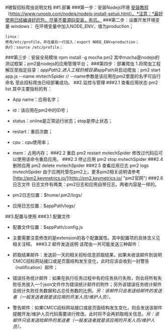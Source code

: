 #微智招标爬虫说明文档
##1.部署
###第一步：安装Nodejs环境
[安装教程](https://www.runoob.com/nodejs/nodejs-install-setup.html)（https://www.runoob.com/nodejs/nodejs-install-setup.html）。*注意：*最好使用已经编译好的包，尽量不要源码安装，有坑。
###第二步：设置开发环境变量
	windows：
	在环境变量中加入NODE_ENV，值为production；

	linux：
	修改/etc/profile，并在最后一行加入：export NODE_ENV=production；
	执行：source /etc/profile；
###第三步：安装全局模块
	npm install -g mocha pm2
其中mocha是nodejs的测试框架；pm2是nodejs的应用管理平台；
###第四步：部署爬虫
	1.将爬虫工程解压至指定目录：$appPath
	2.进入工程的根目录$appPath并启动爬虫：pm2 start app.js --name mvtechSpider // --name参数是该应用在pm2里面的名字可自行命名 
至此招标爬虫已经部署成功。
##2.监控与管理
###2.1 查看应用状态
	pm2 list
其中主要指标的有：

* App name：应用名字；
* id：该应用在pm2中的ID号；
* status：online是正常运行状态；stop是停止状态；
* restart：重启次数；
* cpu：cpu使用率；
* mem：占用内存；
###2.2 重启
	pm2 restart mvtechSpider
修改过代码后可以使用该命令重启应用。
###2.3 停止应用
	pm2 stop mvtechSpider
###2.4 删除应用
	pm2 delete mvtechSpider
###2.5 查看应用日志
	pm2 logs mvtechSpider
由于应用托管在pm2上，更多pm2相关说明请参考[http://pm2.keymetrics.io/](http://pm2.keymetrics.io/ "pm2官网")
###2.6 日志文件
日志文件有两类：pm2日志和应用自带日志。两者内容是一样的。

* pm2日志位置：$home/.pm2/logs/
* 应用日志位置：$appPath/logs/

##3.配置与使用
###3.1 配置文件

* 配置文件位置：$appPath/config.js
* 主要需要注意修改的是extension的各个配置属性。其中配置项的具体含义见相关注释。
###3.2 邮件发送说明
该爬虫一共可能发送三种邮件：

* 抓取结果邮件：发送前一天的相关招标信息抓取结果。如果未收该邮件到说明CMCC招标网站接口或是页面结构发生变化，此时应该会收到一封警告（notification）邮件；
* 错误任务统计邮件：如果在执行任务过程中有的任务执行失败，则会将所有失败任务放入一个json文件作为错误统计邮件的附件；另外该错误任务统计邮件会统计失败任务数据和占总任务数的比例。*另：该邮件只会发送给邮件的发送者（一般发送者就是该应用的开发人员/维护人员）。*
* 警告邮件：如果CMCC招标网站接口或是页面结构发生变化，则会发送该邮件提醒开发/维护人员代码需要进行修改。此时将不会再抓取相关信息。*另：该邮件只会发送给邮件的发送者（一般发送者就是该应用的开发人员/维护人员）。*
